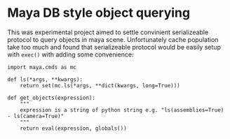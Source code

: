 # Maya DB style object querying

This was experimental project aimed to settle convinient serializeable protocol 
to query objects in maya scene. Unfortunately cache population take too much 
and found that serializeable protocol would be easily setup with `exec()` with 
adding some convenience:

```
import maya.cmds as mc

def ls(*args, **kwargs):
    return set(mc.ls(*args, **dict(kwargs, long=True)))
   
def get_objects(expression):
    """
    expression is a string of python string e.g. "ls(assemblies=True) - ls(camera=True)"
    """
    return eval(expression, globals())
```
